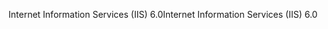 <span data-ttu-id="266ab-101">Internet Information Services (IIS) 6.0</span><span class="sxs-lookup"><span data-stu-id="266ab-101">Internet Information Services (IIS) 6.0</span></span>